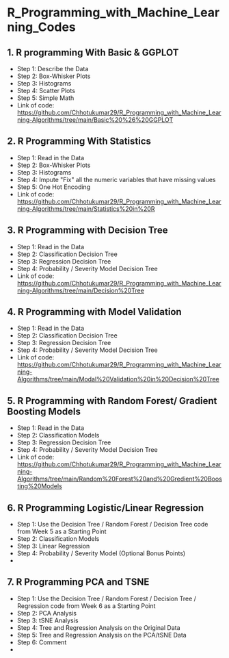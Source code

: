 # R_Programming_with_Machine_Learning_Codes

## 1. R programming With Basic & GGPLOT  
* Step 1: Describe the Data
* Step 2: Box-Whisker Plots
* Step 3: Histograms
* Step 4: Scatter Plots
* Step 5: Simple Math
* Link of code: https://github.com/Chhotukumar29/R_Programming_with_Machine_Learning-Algorithms/tree/main/Basic%20%26%20GGPLOT


## 2. R Programming With Statistics
* Step 1: Read in the Data
* Step 2: Box-Whisker Plots
* Step 3: Histograms
* Step 4: Impute "Fix" all the numeric variables that have missing values
* Step 5: One Hot Encoding
* Link of code: https://github.com/Chhotukumar29/R_Programming_with_Machine_Learning-Algorithms/tree/main/Statistics%20in%20R

## 3. R Programming with Decision Tree
* Step 1: Read in the Data
* Step 2: Classification Decision Tree
* Step 3: Regression Decision Tree
* Step 4: Probability / Severity Model Decision Tree
* Link of code: https://github.com/Chhotukumar29/R_Programming_with_Machine_Learning-Algorithms/tree/main/Decision%20Tree

## 4. R Programming with Model Validation
* Step 1: Read in the Data
* Step 2: Classification Decision Tree
* Step 3: Regression Decision Tree
* Step 4: Probability / Severity Model Decision Tree 
* Link of code: https://github.com/Chhotukumar29/R_Programming_with_Machine_Learning-Algorithms/tree/main/Modal%20Validation%20in%20Decision%20Tree

## 5. R Programming with Random Forest/ Gradient Boosting Models
* Step 1: Read in the Data
* Step 2: Classification Models
* Step 3: Regression Decision Tree
* Step 4: Probability / Severity Model Decision Tree
* Link of code: https://github.com/Chhotukumar29/R_Programming_with_Machine_Learning-Algorithms/tree/main/Random%20Forest%20and%20Gredient%20Boosting%20Models


## 6. R Programming Logistic/Linear Regression 
* Step 1: Use the Decision Tree / Random Forest / Decision Tree code from Week 5 as a Starting Point
* Step 2: Classification Models
* Step 3: Linear Regression
* Step 4: Probability / Severity Model (Optional Bonus Points)
*  

## 7. R Programming PCA and TSNE
* Step 1: Use the Decision Tree / Random Forest / Decision Tree / Regression code from Week 6 as a Starting Point
* Step 2: PCA Analysis
* Step 3: tSNE Analysis
* Step 4: Tree and Regression Analysis on the Original Data
* Step 5: Tree and Regression Analysis on the PCA/tSNE Data
* Step 6: Comment
* 
